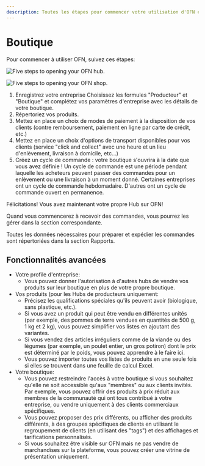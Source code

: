 ```yaml
---
description: Toutes les étapes pour commencer votre utilisation d'OFN en tant que Boutique
---
```


# Boutique

Pour commencer à utiliser OFN, suivez ces étapes:

![Five steps to opening your OFN hub.](../.gitbook/assets/set-up-in-5-steps-draft.png)

![Five steps to opening your OFN shop.](../.gitbook/assets/set-up-in-5-steps-draft.png)

1. Enregistrez votre entreprise Choisissez les formules "Producteur" et "Boutique" et complétez vos paramètres d'entreprise avec les détails de votre boutique.
2. Répertoriez vos produits. 
3. Mettez en place un choix de modes de paiement à la disposition de vos clients \(contre remboursement, paiement en ligne par carte de crédit, etc.\)
4. Mettez en place un choix d'options de transport disponibles pour vos clients \(service "click and collect" avec une heure et un lieu d'enlèvement, livraison à domicile, etc...\)
5. Créez un cycle de commande : votre boutique s'ouvrira à la date que vous avez définie ! Un cycle de commande est une période pendant laquelle les acheteurs peuvent passer des commandes pour un enlèvement ou une livraison à un moment donné. Certaines entreprises ont un cycle de commande hebdomadaire. D'autres ont un cycle de commande ouvert en permanence.

Félicitations! Vous avez maintenant votre propre Hub sur OFN!

Quand vous commencerez à recevoir des commandes, vous pourrez les gérer dans la section correspondante. 

Toutes les données nécessaires pour préparer et expédier les commandes sont répertoriées dans la section Rapports.

## 

## Fonctionnalités avancées

* Votre profile d'entreprise:
  * Vous pouvez donner l'autorisation à d'autres hubs de vendre vos produits sur leur boutique en plus de votre propre boutique.
* Vos produits \(pour les Hubs de producteurs uniquement:
  * Précisez les qualifications spéciales qu'ils peuvent avoir \(biologique, sans plastique, etc.\).
  * Si vous avez un produit qui peut être vendu en différentes unités \(par exemple, des pommes de terre vendues en quantités de 500 g, 1 kg et 2 kg\), vous pouvez simplifier vos listes en ajoutant des variantes.
  * Si vous vendez des articles irréguliers comme de la viande ou des légumes \(par exemple, un poulet entier, un gros potiron\) dont le prix est déterminé par le poids, vous pouvez apprendre à le faire ici.
  * Vous pouvez importer toutes vos listes de produits en une seule fois si elles se trouvent dans une feuille de calcul Excel.
* Votre boutique:
  * Vous pouvez restreindre l'accès à votre boutique si vous souhaitez qu'elle ne soit accessible qu'aux "membres" ou aux clients invités. Par exemple, vous pouvez offrir des produits à prix réduit aux membres de la communauté qui ont tous contribué à votre entreprise, ou vendre uniquement à des clients commerciaux spécifiques.
  * Vous pouvez proposer des prix différents, ou afficher des produits différents, à des groupes spécifiques de clients en utilisant le regroupement de clients \(en utilisant des "tags"\) et des affichages et tarifications personnalisés.
  * Si vous souhaitez être visible sur OFN mais ne pas vendre de marchandises sur la plateforme, vous pouvez créer une vitrine de présentation uniquement.



